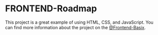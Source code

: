 # FRONTEND-Roadmap
This project is a great example of using HTML, CSS, and JavaScript.
You can find more information about the project on the [@Frontend-Basix](https://github.com/TheMechhanic/FRONTEND-Roadmap.git).
